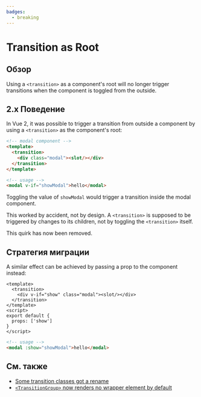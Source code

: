 ```yaml
---
badges:
  - breaking
---
```


# Transition as Root <MigrationBadges :badges="$frontmatter.badges" />

## Обзор

Using a `<transition>` as a component's root will no longer trigger transitions when the component is toggled from the outside.

## 2.x Поведение

In Vue 2, it was possible to trigger a transition from outside a component by using a `<transition>` as the component's root:

```html
<!-- modal component -->
<template>
  <transition>
    <div class="modal"><slot/></div>
  </transition>
</template>
```

```html
<!-- usage -->
<modal v-if="showModal">hello</modal>
```

Toggling the value of `showModal` would trigger a transition inside the modal component.

This worked by accident, not by design. A `<transition>` is supposed to be triggered by changes to its children, not by toggling the `<transition>` itself.

This quirk has now been removed.

## Стратегия миграции

A similar effect can be achieved by passing a prop to the component instead:

```vue
<template>
  <transition>
    <div v-if="show" class="modal"><slot/></div>
  </transition>
</template>
<script>
export default {
  props: ['show']
}
</script>
```

```html
<!-- usage -->
<modal :show="showModal">hello</modal>
```

## См. также

- [Some transition classes got a rename](./transition.html)
- [`<TransitionGroup>` now renders no wrapper element by default](./transition-group.html)
